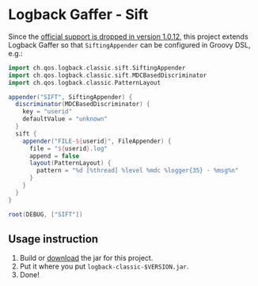 Logback Gaffer - Sift
=====================
Since the [official support is dropped in version 1.0.12](http://logback.qos.ch/manual/groovy.html#sift), this project extends Logback Gaffer so that `SiftingAppender` can be configured in Groovy DSL, e.g.:

```groovy
import ch.qos.logback.classic.sift.SiftingAppender
import ch.qos.logback.classic.sift.MDCBasedDiscriminator
import ch.qos.logback.classic.PatternLayout

appender("SIFT", SiftingAppender) {
  discriminator(MDCBasedDiscriminator) {
    key = "userid"
    defaultValue = "unknown"
  }
  sift {
    appender("FILE-${userid}", FileAppender) {
      file = "${userid}.log"
      append = false
      layout(PatternLayout) {
        pattern = "%d [%thread] %level %mdc %logger{35} - %msg%n"
      }
    }
  }
}

root(DEBUG, ["SIFT"])
```

Usage instruction
-----------------
1. Build or [download](https://github.com/yihtserns/logback-gaffer-sift/releases/latest) the jar for this project.
2. Put it where you put `logback-classic-$VERSION.jar`.
3. Done!

